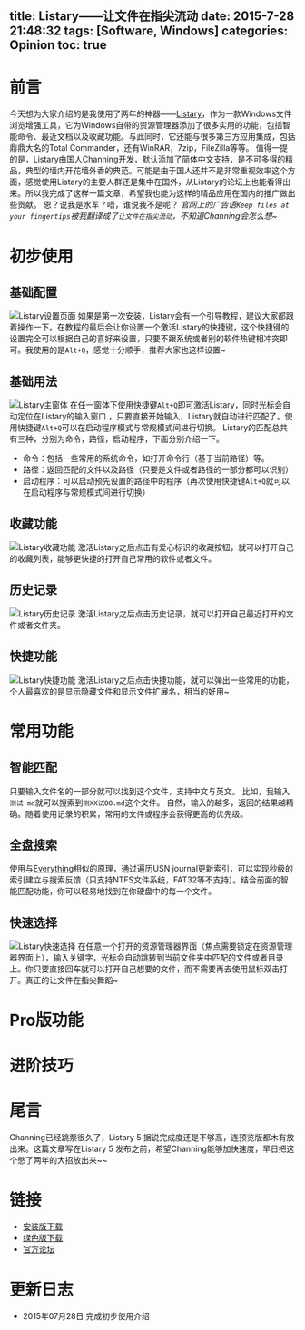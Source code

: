 title: Listary——让文件在指尖流动
date: 2015-7-28 21:48:32
tags: [Software, Windows]
categories: Opinion
toc: true
---
# 前言
今天想为大家介绍的是我使用了两年的神器——[Listary](http://www.listary.com/)，作为一款Windows文件浏览增强工具，它为Windows自带的资源管理器添加了很多实用的功能，包括智能命令、最近文档以及收藏功能。与此同时，它还能与很多第三方应用集成，包括鼎鼎大名的Total Commander，还有WinRAR，7zip，FileZilla等等。
值得一提的是，Listary由国人Channing开发，默认添加了简体中文支持，是不可多得的精品，典型的墙内开花墙外香的典范。可能是由于国人还并不是非常重视效率这个方面，感觉使用Listary的主要人群还是集中在国外，从Listary的论坛上也能看得出来。所以我完成了这样一篇文章，希望我也能为这样的精品应用在国内的推广做出些贡献。
恩？说我是水军？唔，谁说我不是呢？
*官网上的广告语`Keep files at your fingertips`被我翻译成了`让文件在指尖流动`，不知道Channing会怎么想~*

<!-- more -->

# 初步使用
## 基础配置
![Listary设置页面](http://xuanwo.qiniudn.com/opinion/listary-setting.png)
如果是第一次安装，Listary会有一个引导教程，建议大家都跟着操作一下。在教程的最后会让你设置一个激活Listary的快捷键，这个快捷键的设置完全可以根据自己的喜好来设置，只要不跟系统或者别的软件热键相冲突即可。我使用的是`Alt+Q`，感觉十分顺手，推荐大家也这样设置~

## 基础用法
![Listary主窗体](http://xuanwo.qiniudn.com/opinion/listary-main.png)
在任一窗体下使用快捷键`Alt+Q`即可激活Listary，同时光标会自动定位在Listary的输入窗口
，只要直接开始输入，Listary就自动进行匹配了。使用快捷键`Alt+Q`可以在启动程序模式与常规模式间进行切换。
Listary的匹配总共有三种，分别为命令，路径，启动程序，下面分别介绍一下。
- 命令：包括一些常用的系统命令，如打开命令行（基于当前路径）等。
- 路径：返回匹配的文件以及路径（只要是文件或者路径的一部分都可以识别）
- 启动程序：可以启动预先设置的路径中的程序（再次使用快捷键`Alt+Q`就可以在启动程序与常规模式间进行切换）

## 收藏功能
![Listary收藏功能](http://xuanwo.qiniudn.com/opinion/listary-loves.png)
激活Listary之后点击有爱心标识的收藏按钮，就可以打开自己的收藏列表，能够更快捷的打开自己常用的软件或者文件。

## 历史记录
![Listary历史记录](http://xuanwo.qiniudn.com/opinion/listary-history.png)
激活Listary之后点击历史记录，就可以打开自己最近打开的文件或者文件夹。

## 快捷功能
![Listary快捷功能](http://xuanwo.qiniudn.com/opinion/listary-quick.png)
激活Listary之后点击快捷功能，就可以弹出一些常用的功能，个人最喜欢的是显示隐藏文件和显示文件扩展名，相当的好用~

# 常用功能
## 智能匹配
只要输入文件名的一部分就可以找到这个文件，支持中文与英文。
比如，我输入`测试 md`就可以搜索到`测XX试OO.md`这个文件。
自然，输入的越多，返回的结果越精确。随着使用记录的积累，常用的文件或程序会获得更高的优先级。

## 全盘搜索
使用与[Everything](http://www.voidtools.com/)相似的原理，通过遍历USN journal更新索引，可以实现秒级的索引建立与搜索反馈（只支持NTFS文件系统，FAT32等不支持）。结合前面的智能匹配功能，你可以轻易地找到在你硬盘中的每一个文件。

## 快速选择
![Listary快速选择](http://xuanwo.qiniudn.com/opinion/listary-quick-switch.png)
在任意一个打开的资源管理器界面（焦点需要锁定在资源管理器界面上），输入关键字，光标会自动跳转到当前文件夹中匹配的文件或者目录上。你只要直接回车就可以打开自己想要的文件，而不需要再去使用鼠标双击打开。真正的让文件在指尖舞蹈~

# Pro版功能

# 进阶技巧

# 尾言
Channing已经跳票很久了，Listary 5 据说完成度还是不够高，连预览版都木有放出来。这篇文章写在Listary 5 发布之前，希望Channing能够加快速度，早日把这个憋了两年的大招放出来~~

# 链接
- [安装版下载](http://www.listary.com/download/Listary.exe)
- [绿色版下载](http://www.listary.com/download/ListaryPortable.zip)
- [官方论坛](http://discussion.listary.com/)

# 更新日志
- 2015年07月28日 完成初步使用介绍